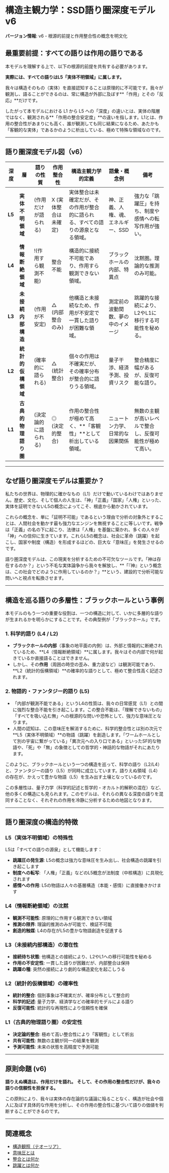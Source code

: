 # 構造主観力学：SSD語り圏深度モデル v6

**バージョン情報**: v6 - 根源的前提と作用整合性の概念を明文化

## 最重要前提：すべての語りは作用の語りである

本モデルを理解する上で、以下の根源的前提を共有する必要があります。

**実際には、すべての語りはL5「実体不明領域」に属します。**

我々は構造そのもの（実体）を直接認知することは原理的に不可能です。我々が観測し、語ることができるのは、常に構造が外部に及ぼす**「作用」とその「反応」**だけです。

したがって本モデルにおける L1 から L5 への「深度」の違いとは、実体の階層ではなく、観測される**「作用の整合安定度」**の違いを指します。L1とは、作用の整合性があまりにも高く、誰が観測しても同じ結果になるため、あたかも「客観的な実体」であるかのように析出している、極めて特殊な領域なのです。

---

## 語り圏深度モデル図（v6）

| 深度 | 層 | 語りの性質 | 作用整合性 | 構造主観力学的定義 | 語彙・概念例 | 備考 |
|------|------|------------|------------|-------------------|------------|------|
| **L5** | **実体不明領域** | (作用だけが語られる) | X (実体整合は未確定) | 実体整合は未確定だが、その作用が整合的に語られる、すべての語りの源泉となる領域。 | 神、正義、人権、魂、エネルギー、SSD | 強力な「跳躍圧」を持ち、制度や感情への転写作用が強い。 |
| **L4** | **情報断絶領域** | !(作用すら観測不能) | 整合不能 | 構造的に接続不可能であり、作用すら観測できない領域。 | ブラックホールの内部、特異点 | 沈黙圏。理論的な推測のみ可能。 |
| **L3** | **未接続内部構造** | (作用が不安定) | △ (内部整合のみ) | 他構造と未接続なため、作用が不安定で一貫した語りが困難な領域。 | 測定前の波動関数、夢の中のイメージ | 跳躍的な接続により、L2やL1に移行する可能性を秘める。 |
| **L2** | **統計的仮構領域** | (確率的に語られる) | △ (統計整合) | 個々の作用は不確実だが、その確率分布が整合的に語りうる領域。 | 量子干渉、経済予測、投資リスク | 整合精度に幅があるが、反復可能な語り。 |
| **L1** | **古典的物理語り圏** | (決定論的に語られる) | ◎ (決定的整合) | 作用の整合性が極めて高く、**「客観性」**として析出している領域。 | ニュートン力学、日常的な因果関係 | 無数の主観が高いレベルで整合し、反復可能性が極めて高い。 |

---

## なぜ語り圏深度モデルは重要か？

私たちの世界は、物理的に確かなもの（L1）だけで動いているわけではありません。歴史、文化、そして個人の人生は、「神」「正義」「国家」「人権」といった、実体を証明できないL5の概念によってこそ、根底から動かされています。

これらの概念を、単に「証明不可能」であるという理由で分析の対象外とすることは、人間社会を動かす最も強力なエンジンを無視することに等しいです。戦争は「正義」の名の下に起こり、法律は「人権」を基盤に築かれ、多くの人々が「神」への信仰に生きています。これらL5の概念は、社会に革命（跳躍）を起こし、国家や制度（構造）を形成するほどの、巨大な「意味圧」を発生させるのです。

語り圏深度モデルは、この現実を分析するための不可欠なツールです。「神は存在するのか？」という不毛な実体論争から我々を解放し、**「『神』という概念は、この社会でどのように作用しているのか？」**という、建設的で分析可能な問いへと視点を転換させます。

---

## 構造を巡る語りの多層性：ブラックホールという事例

本モデルのもう一つの重要な役割は、一つの構造に対して、いかに多層的な語りが生まれるかを明らかにすることです。その典型例が「ブラックホール」です。

### 1. 科学的語り (L4 / L2)
- **ブラックホールの内部**（事象の地平面の内側）は、外部と情報的に断絶されているため、**L4（情報断絶領域）**に属します。我々はその内部で何が起きているか直接語ることはできません。
- しかし、その**作用**（周囲の時空の歪み、重力波など）は観測可能であり、**L2（統計的仮構領域）**の確率的な語りとして、極めて整合性高く記述されます。

### 2. 物語的・ファンタジー的語り (L5)
- 「内部が観測不能である」というL4の性質は、我々の日常感覚（L1）との間に強烈な整合不能を引き起こします。この整合不能は、「理解できないもの」「すべてを吸い込む無」への根源的な問いや恐怖として、強力な意味圧となります。
- 人間の認知は、この意味圧を解消するために、科学的整合性とは別の次元で**L5（実体不明領域）**の物語（跳躍）を創造します。「ワームホールとして別の宇宙に繋がっている」「異次元への入り口である」といったSF的な物語や、「死」や「無」の象徴としての哲学的・神話的な物語がそれにあたります。

このように、ブラックホールという一つの構造を巡って、科学の語り（L2/L4）と、ファンタジーの語り（L5）が同時に成立しています。語りえぬ領域（L4）の存在が、かえって豊かな物語（L5）を生み出す土壌となっているのです。

この多層性は、量子力学（科学的記述と哲学的・オカルト的解釈の混在）など、他の多くの構造にも見られます。このモデルは、それらの異なる深度の語りを混同することなく、それぞれの作用を冷静に分析するための地図となります。

---

## 語り圏深度の構造的特徴

### L5（実体不明領域）の特殊性

L5は「すべての語りの源泉」として機能します：

- **跳躍圧の発生源**: L5の概念は強力な意味圧を生み出し、社会構造の跳躍を引き起こします
- **制度への転写**: 「人権」「正義」などのL5概念が法制度（中核構造）に具現化されます
- **感情への作用**: L5の物語は人々の基層構造（本能・感情）に直接働きかけます

### L4（情報断絶領域）の沈黙

- **観測不可能性**: 原理的に作用すら観測できない領域
- **推測の限界**: 理論的推測のみが可能で、検証不可能
- **創造的触媒**: L4の存在がL5の豊かな物語創造を促進する

### L3（未接続内部構造）の潜在性

- **接続待ち状態**: 他構造との接続により、L2やL1への移行可能性を秘める
- **作用の不安定性**: 一貫した語りが困難だが、内部整合は保持
- **跳躍の種**: 突然の接続により劇的な構造変化を起こしうる

### L2（統計的仮構領域）の確率性

- **統計的整合**: 個別事象は不確実だが、確率分布として整合的
- **科学的記述**: 量子力学、経済学などの確率的モデルによる語り
- **反復可能性**: 統計的な再現性により信頼性を確保

### L1（古典的物理語り圏）の安定性

- **決定論的整合**: 極めて高い整合性により「客観性」として析出
- **共有可能性**: 無数の主観が同一の結果を観測
- **予測可能性**: 未来の状態を高精度で予測可能

---

## 原則命題 (v6)

**語りえぬ構造は、作用だけを語れ。**
**そして、その作用の整合性だけが、我々の語りの信頼性を担保する。**

この原則により、我々は実体の存在論的な議論に陥ることなく、構造が社会や個人に及ぼす具体的な作用を分析し、その作用の整合性に基づいて語りの価値を判断することができるのです。

---

## 関連概念
- [構造観照（テオーリア）](https://github.com/HermannDegner/Structural-Subjectivity-Dynamics/blob/main/%E6%A7%8B%E9%80%A0%E4%B8%BB%E8%A6%B3%E5%8A%9B%E5%AD%A6%EF%BC%9A%E6%A7%8B%E9%80%A0%E8%A6%B3%E7%85%A7%EF%BC%88%E3%83%86%E3%82%AA%E3%83%BC%E3%83%AA%E3%82%A2%EF%BC%89.md)
- [意味圧とは](https://github.com/HermannDegner/Structural-Subjectivity-Dynamics/blob/main/%E6%A7%8B%E9%80%A0%E4%B8%BB%E8%A6%B3%E5%8A%9B%E5%AD%A6%EF%BC%9A%E6%84%8F%E5%91%B3%E5%9C%A7%E3%81%A8%E3%81%AF%EF%BC%9F.md)
- [整合とは何か](https://github.com/HermannDegner/Structural-Subjectivity-Dynamics/blob/main/%E6%A7%8B%E9%80%A0%E4%B8%BB%E8%A6%B3%E5%8A%9B%E5%AD%A6%EF%BC%9A%E6%95%B4%E5%90%88%E3%81%A8%E3%81%AF%EF%BC%9F.md)
- [跳躍とは何か](https://github.com/HermannDegner/Structural-Subjectivity-Dynamics/blob/main/%E6%A7%8B%E9%80%A0%E4%B8%BB%E8%A6%B3%E5%8A%9B%E5%AD%A6%EF%BC%9A%E8%B7%B3%E8%BA%8D%E3%81%A8%E3%81%AF%EF%BC%9F.md)